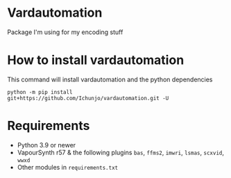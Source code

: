 # Vardautomation
Package I'm using for my encoding stuff

# How to install vardautomation
This command will install vardautomation and the python dependencies 
```
python -m pip install git+https://github.com/Ichunjo/vardautomation.git -U
```

# Requirements
* Python 3.9 or newer
* VapourSynth r57 & the following plugins `bas`, `ffms2`, `imwri`, `lsmas`, `scxvid`, `wwxd`
* Other modules in `requirements.txt`
